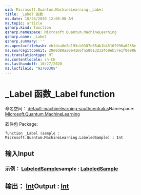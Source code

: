 ```yaml
---
uid: Microsoft.Quantum.MachineLearning._Label
title: _Label 函数
ms.date: 10/26/2020 12:00:00 AM
ms.topic: article
qsharp.kind: function
qsharp.namespace: Microsoft.Quantum.MachineLearning
qsharp.name: _Label
qsharp.summary: ''
ms.openlocfilehash: ebfdea8e2d193cb9387d654b1b45167996a6255e
ms.sourcegitcommit: 29e0d88a30e4166fa580132124b0eb57e1f0e986
ms.translationtype: MT
ms.contentlocale: zh-CN
ms.lasthandoff: 10/27/2020
ms.locfileid: "92700308"
---
```

# <a name="_label-function"></a><span data-ttu-id="70c48-102">_Label 函数</span><span class="sxs-lookup"><span data-stu-id="70c48-102">_Label function</span></span>

<span data-ttu-id="70c48-103">命名空间： [default-machinelearning-southcentralus](xref:Microsoft.Quantum.MachineLearning)</span><span class="sxs-lookup"><span data-stu-id="70c48-103">Namespace: [Microsoft.Quantum.MachineLearning](xref:Microsoft.Quantum.MachineLearning)</span></span>

<span data-ttu-id="70c48-104">软件包 [](https://nuget.org/packages/)</span><span class="sxs-lookup"><span data-stu-id="70c48-104">Package: [](https://nuget.org/packages/)</span></span>




```qsharp
function _Label (sample : Microsoft.Quantum.MachineLearning.LabeledSample) : Int
```


## <a name="input"></a><span data-ttu-id="70c48-105">输入</span><span class="sxs-lookup"><span data-stu-id="70c48-105">Input</span></span>

### <a name="sample--labeledsample"></a><span data-ttu-id="70c48-106">示例： [LabeledSample](xref:Microsoft.Quantum.MachineLearning.LabeledSample)</span><span class="sxs-lookup"><span data-stu-id="70c48-106">sample : [LabeledSample](xref:Microsoft.Quantum.MachineLearning.LabeledSample)</span></span>





## <a name="output--int"></a><span data-ttu-id="70c48-107">输出： [Int](xref:microsoft.quantum.lang-ref.int)</span><span class="sxs-lookup"><span data-stu-id="70c48-107">Output : [Int](xref:microsoft.quantum.lang-ref.int)</span></span>


